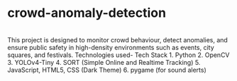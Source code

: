 # crowd-anomaly-detection
<br>
This project is designed to monitor crowd behaviour, detect anomalies, and ensure public safety in high-density environments such as events, city squares, and festivals.
Technologies used-
Tech Stack
1. Python
2. OpenCV
3. YOLOv4-Tiny
4. SORT (Simple Online and Realtime Tracking)
5. JavaScript, HTML5, CSS (Dark Theme)
6. pygame (for sound alerts)
